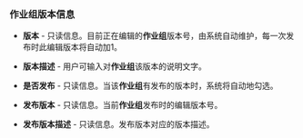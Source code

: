 ### 作业组版本信息

* **版本** - 只读信息。目前正在编辑的**作业组**版本号，由系统自动维护，每一次发布时此编辑版本将自动加1。

* **版本描述** - 用户可输入对**作业组**该版本的说明文字。

* **是否发布** - 只读信息。当该**作业组**有发布的版本时，系统将自动地勾选。

* **发布版本** - 只读信息。当前**作业组**发布时的编辑版本号。

* **发布版本描述** - 只读信息。发布版本对应的版本描述。
